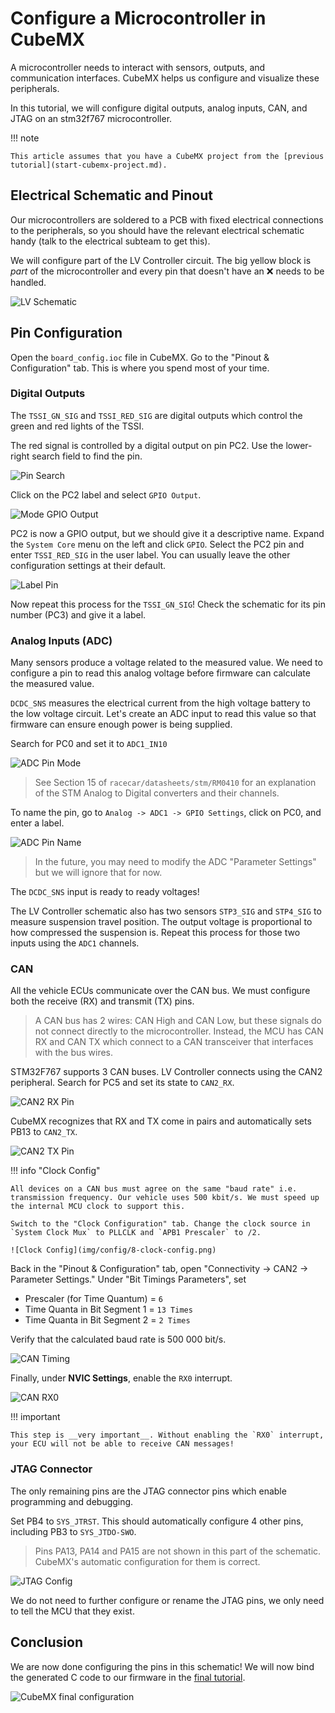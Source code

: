 # Configure a Microcontroller in CubeMX

A microcontroller needs to interact with sensors, outputs, and communication interfaces. CubeMX helps us configure and visualize these peripherals.

In this tutorial, we will configure digital outputs, analog inputs, CAN, and JTAG on an stm32f767 microcontroller.

!!! note

    This article assumes that you have a CubeMX project from the [previous tutorial](start-cubemx-project.md).

## Electrical Schematic and Pinout

Our microcontrollers are soldered to a PCB with fixed electrical connections to the peripherals, so you should have the relevant electrical schematic handy (talk to the electrical subteam to get this).

We will configure part of the LV Controller circuit. The big yellow block is _part_ of the microcontroller and every pin that doesn't have an :x: needs to be handled.

![LV Schematic](img/config/lv-io.png)

## Pin Configuration

Open the `board_config.ioc` file in CubeMX. Go to the "Pinout & Configuration" tab. This is where you spend most of your time.

### Digital Outputs

The `TSSI_GN_SIG` and `TSSI_RED_SIG` are digital outputs which control the green and red lights of the TSSI.

The red signal is controlled by a digital output on pin PC2. Use the lower-right search field to find the pin.

![Pin Search](img/config/1-search-pc2.png)

Click on the PC2 label and select `GPIO Output`.

![Mode GPIO Output](img/config/2-pc2-gpio-config.png)

PC2 is now a GPIO output, but we should give it a descriptive name. Expand the `System Core` menu on the left and click `GPIO`. Select the PC2 pin and enter `TSSI_RED_SIG` in the user label. You can usually leave the other configuration settings at their default.

![Label Pin](img/config/3-pc2-settings.png)

Now repeat this process for the `TSSI_GN_SIG`! Check the schematic for its pin number (PC3) and give it a label.

### Analog Inputs (ADC)

Many sensors produce a voltage related to the measured value. We need to configure a pin to read this analog voltage before firmware can calculate the measured value.

`DCDC_SNS` measures the electrical current from the high voltage battery to the low voltage circuit. Let's create an ADC input to read this value so that firmware can ensure enough power is being supplied.

Search for PC0 and set it to `ADC1_IN10`

![ADC Pin Mode](img/config/4-dcdc-sns-type.png)

> See Section 15 of `racecar/datasheets/stm/RM0410` for an explanation of the STM Analog to Digital converters and their channels.

To name the pin, go to `Analog -> ADC1 -> GPIO Settings`, click on PC0, and enter a label.

![ADC Pin Name](img/config/5-dcdc-sns-config.png)

> In the future, you may need to modify the ADC "Parameter Settings" but we will ignore that for now.

The `DCDC_SNS` input is ready to ready voltages!

The LV Controller schematic also has two sensors `STP3_SIG` and `STP4_SIG` to measure suspension travel position. The output voltage is proportional to how compressed the suspension is. Repeat this process for those two inputs using the `ADC1` channels.

### CAN

All the vehicle ECUs communicate over the CAN bus. We must configure both the receive (RX) and transmit (TX) pins.

> A CAN bus has 2 wires: CAN High and CAN Low, but these signals do not connect directly to the microcontroller. Instead, the MCU has CAN RX and CAN TX which connect to a CAN transceiver that interfaces with the bus wires.

STM32F767 supports 3 CAN buses. LV Controller connects using the CAN2 peripheral. Search for PC5 and set its state to `CAN2_RX`.

![CAN2 RX Pin](img/config/6-pb5-type.png)

CubeMX recognizes that RX and TX come in pairs and automatically sets PB13 to `CAN2_TX`.

![CAN2 TX Pin](img/config/7-can-auto-create.png)

!!! info "Clock Config"

    All devices on a CAN bus must agree on the same "baud rate" i.e. transmission frequency. Our vehicle uses 500 kbit/s. We must speed up the internal MCU clock to support this.

    Switch to the "Clock Configuration" tab. Change the clock source in `System Clock Mux` to PLLCLK and `APB1 Prescaler` to /2.

    ![Clock Config](img/config/8-clock-config.png)

Back in the "Pinout & Configuration" tab, open "Connectivity → CAN2 → Parameter Settings." Under "Bit Timings Parameters", set

- Prescaler (for Time Quantum) = `6`
- Time Quanta in Bit Segment 1 = `13 Times`
- Time Quanta in Bit Segment 2 = `2 Times`

Verify that the calculated baud rate is 500 000 bit/s.

![CAN Timing](img/config/9-can-clock.png)

Finally, under __NVIC Settings__, enable the `RX0` interrupt.

![CAN RX0](img/config/12-can-rx0.png)

!!! important

    This step is __very important__. Without enabling the `RX0` interrupt, your ECU will not be able to receive CAN messages!

### JTAG Connector

The only remaining pins are the JTAG connector pins which enable programming and debugging.

Set PB4 to `SYS_JTRST`. This should automatically configure 4 other pins, including PB3 to `SYS_JTDO-SWO`.

> Pins PA13, PA14 and PA15 are not shown in this part of the schematic. CubeMX's automatic configuration for them is correct.

![JTAG Config](img/config/10-jtag.png)

We do not need to further configure or rename the JTAG pins, we only need to tell the MCU that they exist.

## Conclusion

We are now done configuring the pins in this schematic! We will now bind the generated C code to our firmware in the [final tutorial](bindings.md).

![CubeMX final configuration](img/config/11-io-complete.png)
